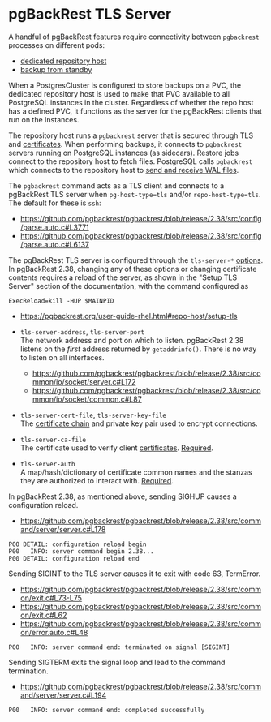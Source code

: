<!--
# Copyright 2021 - 2025 Crunchy Data Solutions, Inc.
#
# SPDX-License-Identifier: Apache-2.0
-->

# pgBackRest TLS Server

A handful of pgBackRest features require connectivity between `pgbackrest` processes
on different pods:

- [dedicated repository host](https://pgbackrest.org/user-guide.html#repo-host)
- [backup from standby](https://pgbackrest.org/user-guide.html#standby-backup)

When a PostgresCluster is configured to store backups on a PVC, the dedicated
repository host is used to make that PVC available to all PostgreSQL instances
in the cluster. Regardless of whether the repo host has a defined PVC, it
functions as the server for the pgBackRest clients that run on the Instances.

The repository host runs a `pgbackrest` server that is secured through TLS and
[certificates][]. When performing backups, it connects to `pgbackrest` servers
running on PostgreSQL instances (as sidecars). Restore jobs connect to the
repository host to fetch files. PostgreSQL calls `pgbackrest` which connects
to the repository host to [send and receive WAL files][archiving].

[archiving]: https://www.postgresql.org/docs/current/continuous-archiving.html
[certificates]: certificates.md


The `pgbackrest` command acts as a TLS client and connects to a pgBackRest TLS
server when `pg-host-type=tls` and/or `repo-host-type=tls`. The default for these is `ssh`:

- https://github.com/pgbackrest/pgbackrest/blob/release/2.38/src/config/parse.auto.c#L3771
- https://github.com/pgbackrest/pgbackrest/blob/release/2.38/src/config/parse.auto.c#L6137


The pgBackRest TLS server is configured through the `tls-server-*` [options](config.md).
In pgBackRest 2.38, changing any of these options or changing certificate contents
requires a reload of the server, as shown in the "Setup TLS Server" section of the
documentation, with the command configured as

```
ExecReload=kill -HUP $MAINPID
```

- https://pgbackrest.org/user-guide-rhel.html#repo-host/setup-tls

- `tls-server-address`, `tls-server-port` <br/>
  The network address and port on which to listen. pgBackRest 2.38 listens on
  the *first* address returned by `getaddrinfo()`. There is no way to listen on
  all interfaces.

  - https://github.com/pgbackrest/pgbackrest/blob/release/2.38/src/common/io/socket/server.c#L172
  - https://github.com/pgbackrest/pgbackrest/blob/release/2.38/src/common/io/socket/common.c#L87

- `tls-server-cert-file`, `tls-server-key-file` <br/>
  The [certificate chain][certificates] and private key pair used to encrypt connections.

- `tls-server-ca-file` <br/>
  The certificate used to verify client [certificates][].
  [Required](https://github.com/pgbackrest/pgbackrest/blob/release/2.38/src/config/parse.auto.c#L8767).

- `tls-server-auth` <br/>
  A map/hash/dictionary of certificate common names and the stanzas they are authorized
  to interact with.
  [Required](https://github.com/pgbackrest/pgbackrest/blob/release/2.38/src/config/parse.auto.c#L8751).


In pgBackRest 2.38, as mentioned above, sending SIGHUP causes a configuration reload.

- https://github.com/pgbackrest/pgbackrest/blob/release/2.38/src/command/server/server.c#L178

```
P00 DETAIL: configuration reload begin
P00   INFO: server command begin 2.38...
P00 DETAIL: configuration reload end
```

Sending SIGINT to the TLS server causes it to exit with code 63, TermError.

- https://github.com/pgbackrest/pgbackrest/blob/release/2.38/src/common/exit.c#L73-L75
- https://github.com/pgbackrest/pgbackrest/blob/release/2.38/src/common/exit.c#L62
- https://github.com/pgbackrest/pgbackrest/blob/release/2.38/src/common/error.auto.c#L48


```
P00   INFO: server command end: terminated on signal [SIGINT]
```

Sending SIGTERM exits the signal loop and lead to the command termination.

- https://github.com/pgbackrest/pgbackrest/blob/release/2.38/src/command/server/server.c#L194


```
P00   INFO: server command end: completed successfully
```

